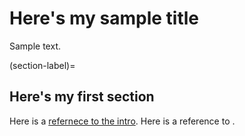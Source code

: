 # Here's my sample title

Sample text.

(section-label)=
## Here's my first section

Here is a [refernece to the intro](intro.md). Here is a reference to [](section-label).